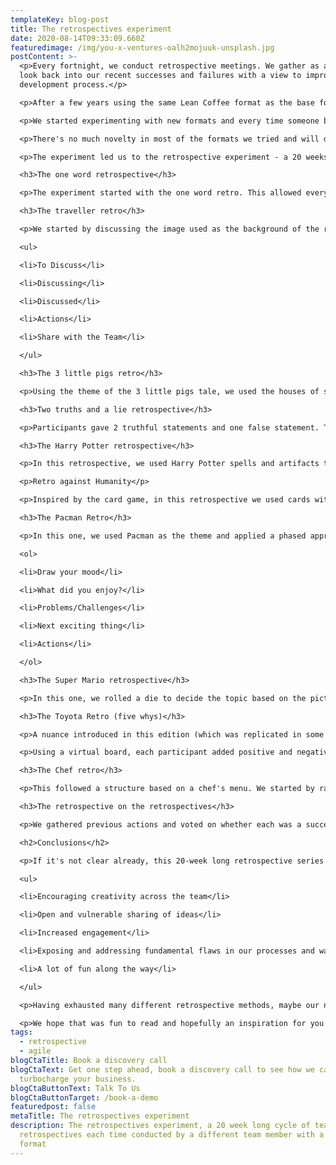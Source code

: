 ```yaml
---
templateKey: blog-post
title: The retrospectives experiment
date: 2020-08-14T09:33:09.660Z
featuredimage: /img/you-x-ventures-oalh2mojuuk-unsplash.jpg
postContent: >-
  <p>Every fortnight, we conduct retrospective meetings. We gather as a team and
  look back into our recent successes and failures with a view to improve our
  development process.</p>

  <p>After a few years using the same Lean Coffee format as the base format of the retrospective meetings, we decided to try something new.</p>

  <p>We started experimenting with new formats and every time someone brought a new one, the experience became so enjoyable that invariably someone else would volunteer to prepare the next retrospective and try an untried (by us) format (truth to be told, a few members needed an extra little encouragement, but we made it! - every single member of the team conducted one :) ).</p>

  <p>There's no much novelty in most of the formats we tried and will describe below - except for one or two where we created our own variations inspired by existing formats. What's perhaps novel and we thought worth this blog post is the series that we went on for a few months.</p>

  <p>The experiment led us to the retrospective experiment - a 20 weeks long cycle of retrospectives where every member of the team conducted one using a different format each time. We had a lot of fun along the way and decided to share the experience, some information about each format tried and some conclusions about the experiment.</p>

  <h3>The one word retrospective</h3>

  <p>The experiment started with the one word retro. This allowed everyone to share a single word in a round-robin fashion to describe how they felt about the previous cycle, allowing a very open flow of discussion.</p>

  <h3>The traveller retro</h3>

  <p>We started by discussing the image used as the background of the retro board - it was a paradisal image from a Greek beach. We then used it as a basis to navigate our travel through different subjects and used a traditional pipeline to drive the discussion including the stages:</p>

  <ul>

  <li>To Discuss</li>

  <li>Discussing</li>

  <li>Discussed</li>

  <li>Actions</li>

  <li>Share with the Team</li>

  </ul>

  <h3>The 3 little pigs retro</h3>

  <p>Using the theme of the 3 little pigs tale, we used the houses of straw, sticks and bricks as a metaphor to discuss where we're doing great, where we can do even better and where we clearly need to improve.</p>

  <h3>Two truths and a lie retrospective</h3>

  <p>Participants gave 2 truthful statements and one false statement. The rest of the group tried to guess which was the lie, and why.</p>

  <h3>The Harry Potter retrospective</h3>

  <p>In this retrospective, we used Harry Potter spells and artifacts to brainstorm and improve. Felix Felicis: The good things that happened in the sprint. Baruffio's Brain Elixir: The things we learned. Petrificus Totalus: What did slow us down? Triwizard Cup: Shout-outs for the team members.</p>

  <p>Retro against Humanity</p>

  <p>Inspired by the card game, in this retrospective we used cards with incomplete sentences, completed them collectively and discussed the different perspectives.</p>

  <h3>The Pacman Retro</h3>

  <p>In this one, we used Pacman as the theme and applied a phased approach to the discussion:</p>

  <ol>

  <li>Draw your mood</li>

  <li>What did you enjoy?</li>

  <li>Problems/Challenges</li>

  <li>Next exciting thing</li>

  <li>Actions</li>

  </ol>

  <h3>The Super Mario retrospective</h3>

  <p>In this one, we rolled a die to decide the topic based on the picture below (unless already discussed in which case we'd roll again). We'd roll again if we got "surprise". For each topic, people wrote cards and we kept doing this until we covered 4 topics. After that, we talked through the cards raised for each of them.</p>

  <h3>The Toyota Retro (five whys)</h3>

  <p>A nuance introduced in this edition (which was replicated in some of the later retros): we started by going round the table and each one of us scored how we felt in general and briefly explained the reasons behing feeling somewhere between ok and great - gladly everyone was feeling at least OK.</p>

  <p>Using a virtual board, each participant added positive and negative cards which were grouped by the facilitator into subject clusters. For each card we dived deep into discussion of the root causes of problems the team wanted to address using the 5 whys interrogative technique to explore the cause-and-effect relationships behind a particular problem. Where a clear root cause couldn't be found, a separate meeting should be held to discuss the subject. Otherwise, we found that good action points came out of the discussion. The main goal of this retro format was to allow participants to deeply discuss the problem instead of focusing on solutions before getting to the root cause of the issues encountered.</p>

  <h3>The Chef retro</h3>

  <p>This followed a structure based on a chef's menu. We started by ranking our energy levels from 1 to 5, where each person explained the motives behind their own ranking. Then we answered a bunch of questions about what we were happy about, what we would like to add, remove or improve. We then discussed our answers and wrote down action points. Finally, everyone rated the meeting from 1 to 5.</p>

  <h3>The retrospective on the retrospectives</h3>

  <p>We gathered previous actions and voted on whether each was a success or should be retried, analysed the results together, celebrated the most positive actions, discussed the least positive, recovered some actions for retry and slightly changed others to increase our chances of success.</p>

  <h2>Conclusions</h2>

  <p>If it's not clear already, this 20-week long retrospective series made the process far more enjoyable, engaging and creative. It also led to an environment where people could truly feel vulnerable and speak their minds and develop mutual empathy, even though some of us never met in person. We felt this was particularly important for us as a remote team and the context we&rsquo;re all experiencing these days. We think the fact that everyone put effort into conducting the sessions made this a very engaging experiment to everyone involved - every single format had its good share of fun. For us, as a relatively young team, this experiment has helped in the following ways:</p>

  <ul>

  <li>Encouraging creativity across the team</li>

  <li>Open and vulnerable sharing of ideas</li>

  <li>Increased engagement</li>

  <li>Exposing and addressing fundamental flaws in our processes and ways in which we operate</li>

  <li>A lot of fun along the way</li>

  </ul>

  <p>Having exhausted many different retrospective methods, maybe our next creativity will be thinking of what format to try next. In addition, in our next cycle we may be paying greater attention to the actions that we come up with, and hopefully getting some reinforcement that we are well on our way to improving our ways of working&nbsp;🤞</p>

  <p>We hope that was fun to read and hopefully an inspiration for you to try some of the formats above with your team(s) and take your retrospective game into the next level.</p>
tags:
  - retrospective
  - agile
blogCtaTitle: Book a discovery call
blogCtaText: Get one step ahead, book a discovery call to see how we can help
  turbocharge your business.
blogCtaButtonText: Talk To Us
blogCtaButtonTarget: /book-a-demo
featuredpost: false
metaTitle: The retrospectives experiment
description: The retrospectives experiment, a 20 week long cycle of team
  retrospectives each time conducted by a different team member with a different
  format
---
```

